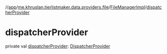 //[app](../../../index.md)/[me.khruslan.tierlistmaker.data.providers.file](../index.md)/[FileManagerImpl](index.md)/[dispatcherProvider](dispatcher-provider.md)

# dispatcherProvider

private val [dispatcherProvider](dispatcher-provider.md): [DispatcherProvider](../../me.khruslan.tierlistmaker.data.providers.dispatchers/-dispatcher-provider/index.md)
